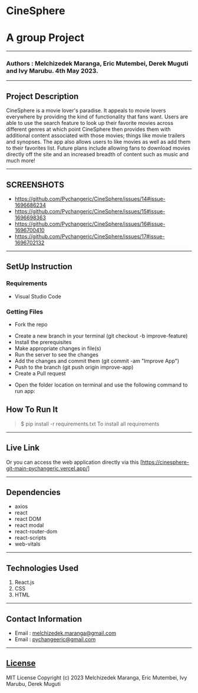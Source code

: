 # CineSphere
# A group Project
*****
### Authors : Melchizedek Maranga, Eric Mutembei, Derek Muguti and Ivy Marubu. 4th May 2023.
****
## Project Description
CineSphere is a movie lover's paradise. It appeals to movie lovers everywhere by providing the kind of functionality that fans want. 
Users are able to use the search feature to look up their favorite movies across different genres at which point CineSphere then provides them with 
additional content associated with those movies; things like movie trailers and synopses. The app also allows users to like movies 
as well as add them to their favorites list. Future plans include allowing fans to download movies directly off the site and an increased 
breadth of content such as music and much more! 

******

## SCREENSHOTS
- https://github.com/Pychangeric/CineSphere/issues/14#issue-1696686234
- https://github.com/Pychangeric/CineSphere/issues/15#issue-1696698363
- https://github.com/Pychangeric/CineSphere/issues/16#issue-1696700410
- https://github.com/Pychangeric/CineSphere/issues/17#issue-1696702132


********
## SetUp Instruction
### Requirements
* Visual Studio Code


### Getting Files
* Fork the repo
- Create a new branch in your terminal (git checkout -b improve-feature)
- Install the prerequisites
- Make appropriate changes in file(s)
- Run the server to see the changes
- Add the changes and commit them (git commit -am "Improve App")
- Push to the branch (git push origin improve-app)
- Create a Pull request
* Open the folder location on terminal and use the following command to run app:

## How To Run It
>  $ pip install -r requirements.txt
To install all requirements


*****
## Live Link
Or you can access the web application directly via this [https://cinesphere-git-main-pychangeric.vercel.app/]
*****
## Dependencies
- axios
- react
- react DOM
- react modal
- react-router-dom
- react-scripts
- web-vitals
*****
## Technologies Used
1. React.js
2. CSS
3. HTML
*****
## Contact Information
* Email : melchizedek.maranga@gmail.com
* Email : pychangeeric@gmail.com
*****
## [License](LICENSE)
MIT License
Copyright (c) 2023 Melchizedek Maranga, Eric Mutembei, Ivy Marubu, Derek Muguti
